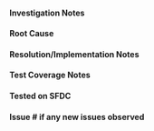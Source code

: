 #### Investigation Notes

#### Root Cause

#### Resolution/Implementation Notes
 
#### Test Coverage Notes
 

#### Tested on SFDC

#### Issue # if any new issues observed
